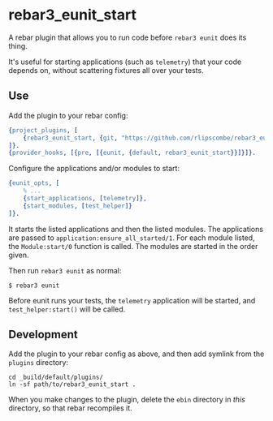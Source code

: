 # rebar3_eunit_start

A rebar plugin that allows you to run code before `rebar3 eunit` does its thing.

It's useful for starting applications (such as `telemetry`) that your code depends on, without scattering fixtures all
over your tests.

## Use

Add the plugin to your rebar config:

```erlang
{project_plugins, [
    {rebar3_eunit_start, {git, "https://github.com/rlipscombe/rebar3_eunit_start.git", {tag, "0.1.0"}}}
]}.
{provider_hooks, [{pre, [{eunit, {default, rebar3_eunit_start}}]}]}.
```

Configure the applications and/or modules to start:

```erlang
{eunit_opts, [
    % ...
    {start_applications, [telemetry]},
    {start_modules, [test_helper]}
]}.
```

It starts the listed applications and then the listed modules. The applications are passed to
`application:ensure_all_started/1`. For each module listed, the `Module:start/0` function is called. The modules
are started in the order given.

Then run `rebar3 eunit` as normal:

    $ rebar3 eunit

Before eunit runs your tests, the `telemetry` application will be started, and `test_helper:start()` will be called.

## Development

Add the plugin to your rebar config as above, and then add symlink from the `plugins` directory:

```
cd _build/default/plugins/
ln -sf path/to/rebar3_eunit_start .
```

When you make changes to the plugin, delete the `ebin` directory in _this_ directory, so that rebar recompiles it.
